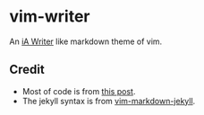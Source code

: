 # vim-writer

An [iA Writer](http://www.iawriter.com) like markdown theme of vim.

## Credit

- Most of code is from [this post](http://astrails.com/blog/2013/8/12/writing-markdown-with-style-in-vim).
- The jekyll syntax is from [vim-markdown-jekyll](https://github.com/PProvost/vim-markdown-jekyll/).
